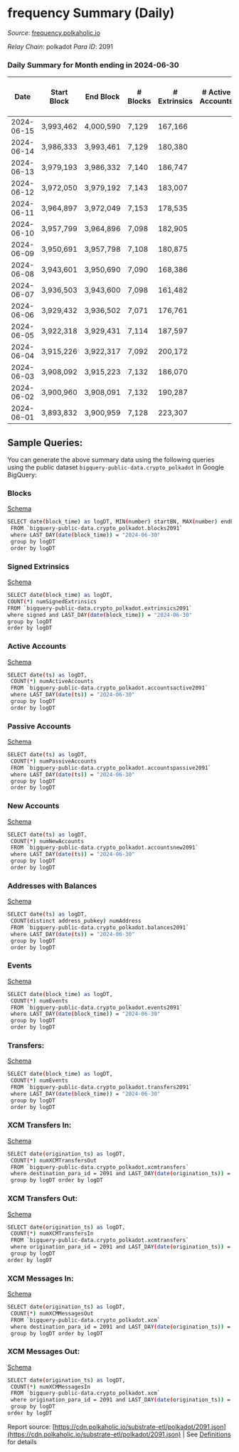 # frequency Summary (Daily)

_Source_: [frequency.polkaholic.io](https://frequency.polkaholic.io)

*Relay Chain*: polkadot
*Para ID*: 2091



### Daily Summary for Month ending in 2024-06-30


| Date    | Start Block | End Block | # Blocks | # Extrinsics | # Active Accounts | # Passive Accounts | # New Accounts | # Addresses | # Events  | # Transfers ($USD) | # XCM Transfers In ($USD) | # XCM Transfers Out ($USD) | # XCM In | # XCM Out | Issues |
|---------|-------------|-----------|----------|--------------|-------------------|--------------------|----------------|-------------|-----------|--------------------|---------------------------|----------------------------|----------|-----------|--------|
| 2024-06-15 | 3,993,462 | 4,000,590 | 7,129 | 167,166 |  |  |  |  | 855,606 |   |   |   |  |  |  |
| 2024-06-14 | 3,986,333 | 3,993,461 | 7,129 | 180,380 |  |  |  |  | 922,411 |   |   |   |  |  |  |
| 2024-06-13 | 3,979,193 | 3,986,332 | 7,140 | 186,747 |  |  |  | 171 | 955,921 |   |   |   |  |  |  |
| 2024-06-12 | 3,972,050 | 3,979,192 | 7,143 | 183,007 |  |  |  | 171 | 939,724 | 4  |   |   |  |  |  |
| 2024-06-11 | 3,964,897 | 3,972,049 | 7,153 | 178,535 |  |  |  | 169 | 912,008 |   |   |   |  |  |  |
| 2024-06-10 | 3,957,799 | 3,964,896 | 7,098 | 182,905 |  |  |  | 169 | 934,318 | 3  |   |   |  |  |  |
| 2024-06-09 | 3,950,691 | 3,957,798 | 7,108 | 180,875 |  |  |  | 169 | 923,735 |   |   |   |  |  |  |
| 2024-06-08 | 3,943,601 | 3,950,690 | 7,090 | 168,386 |  |  |  | 169 | 861,040 |   |   |   |  |  |  |
| 2024-06-07 | 3,936,503 | 3,943,600 | 7,098 | 161,482 |  |  |  | 169 | 828,803 |   |   |   |  |  |  |
| 2024-06-06 | 3,929,432 | 3,936,502 | 7,071 | 176,761 |  |  |  | 169 | 904,905 | 2  |   |   |  |  |  |
| 2024-06-05 | 3,922,318 | 3,929,431 | 7,114 | 187,597 |  |  |  | 169 | 961,015 |   |   |   |  |  |  |
| 2024-06-04 | 3,915,226 | 3,922,317 | 7,092 | 200,172 |  |  |  | 169 | 1,030,473 | 5  |   |   |  |  |  |
| 2024-06-03 | 3,908,092 | 3,915,223 | 7,132 | 186,070 |  |  |  | 168 | 954,478 | 6  |   |   |  |  |  |
| 2024-06-02 | 3,900,960 | 3,908,091 | 7,132 | 190,287 |  |  |  | 168 | 980,494 |   |   |   |  |  |  |
| 2024-06-01 | 3,893,832 | 3,900,959 | 7,128 | 223,307 |  |  |  | 168 | 1,152,587 | 1  |   |   |  |  |  |

## Sample Queries:
You can generate the above summary data using the following queries using the public dataset `bigquery-public-data.crypto_polkadot` in Google BigQuery:


### Blocks 

[Schema](https://github.com/colorfulnotion/substrate-etl/blob/main/schema/blocks.json)

```bash
SELECT date(block_time) as logDT, MIN(number) startBN, MAX(number) endBN, COUNT(*) numBlocks 
 FROM `bigquery-public-data.crypto_polkadot.blocks2091`  
 where LAST_DAY(date(block_time)) = "2024-06-30" 
 group by logDT 
 order by logDT
```

### Signed Extrinsics 

[Schema](https://github.com/colorfulnotion/substrate-etl/blob/main/schema/extrinsics.json)

```bash
SELECT date(block_time) as logDT, 
COUNT(*) numSignedExtrinsics 
FROM `bigquery-public-data.crypto_polkadot.extrinsics2091`  
where signed and LAST_DAY(date(block_time)) = "2024-06-30" 
group by logDT 
order by logDT
```

### Active Accounts 

[Schema](https://github.com/colorfulnotion/substrate-etl/blob/main/schema/accountsactive.json)

```bash
SELECT date(ts) as logDT, 
 COUNT(*) numActiveAccounts 
 FROM `bigquery-public-data.crypto_polkadot.accountsactive2091` 
 where LAST_DAY(date(ts)) = "2024-06-30" 
 group by logDT 
 order by logDT
```

### Passive Accounts 

[Schema](https://github.com/colorfulnotion/substrate-etl/blob/main/schema/accountspassive.json)

```bash
SELECT date(ts) as logDT, 
 COUNT(*) numPassiveAccounts 
 FROM `bigquery-public-data.crypto_polkadot.accountspassive2091` 
 where LAST_DAY(date(ts)) = "2024-06-30" 
 group by logDT 
 order by logDT
```

### New Accounts 

[Schema](https://github.com/colorfulnotion/substrate-etl/blob/main/schema/accountsnew.json)

```bash
SELECT date(ts) as logDT, 
 COUNT(*) numNewAccounts 
 FROM `bigquery-public-data.crypto_polkadot.accountsnew2091` 
 where LAST_DAY(date(ts)) = "2024-06-30" 
 group by logDT
 order by logDT
```

### Addresses with Balances 

[Schema](https://github.com/colorfulnotion/substrate-etl/blob/main/schema/balances.json)

```bash
SELECT date(ts) as logDT,
 COUNT(distinct address_pubkey) numAddress 
 FROM `bigquery-public-data.crypto_polkadot.balances2091` 
 where LAST_DAY(date(ts)) = "2024-06-30" 
 group by logDT 
 order by logDT
```

### Events 

[Schema](https://github.com/colorfulnotion/substrate-etl/blob/main/schema/events.json)

```bash
SELECT date(block_time) as logDT, 
 COUNT(*) numEvents 
 FROM `bigquery-public-data.crypto_polkadot.events2091` 
 where LAST_DAY(date(block_time)) = "2024-06-30" 
 group by logDT 
 order by logDT
```

### Transfers:

[Schema](https://github.com/colorfulnotion/substrate-etl/blob/main/schema/transfers.json)

```bash
SELECT date(block_time) as logDT, 
 COUNT(*) numEvents 
 FROM `bigquery-public-data.crypto_polkadot.transfers2091` 
 where LAST_DAY(date(block_time)) = "2024-06-30" 
 group by logDT 
 order by logDT
```

### XCM Transfers In: 

[Schema](https://github.com/colorfulnotion/substrate-etl/blob/main/schema/xcmtransfers.json)

```bash
SELECT date(origination_ts) as logDT, 
 COUNT(*) numXCMTransfersOut 
 FROM `bigquery-public-data.crypto_polkadot.xcmtransfers` 
 where destination_para_id = 2091 and LAST_DAY(date(origination_ts)) = "2024-06-30" 
 group by logDT order by logDT
```

### XCM Transfers Out: 

[Schema](https://github.com/colorfulnotion/substrate-etl/blob/main/schema/xcmtransfers.json)

```bash
SELECT date(origination_ts) as logDT, 
 COUNT(*) numXCMTransfersIn 
 FROM `bigquery-public-data.crypto_polkadot.xcmtransfers` 
 where origination_para_id = 2091 and LAST_DAY(date(origination_ts)) = "2024-06-30" 
 group by logDT 
order by logDT
```

### XCM Messages In: 

[Schema](https://github.com/colorfulnotion/substrate-etl/blob/main/schema/xcm.json)

```bash
SELECT date(origination_ts) as logDT, 
 COUNT(*) numXCMMessagesOut 
 FROM `bigquery-public-data.crypto_polkadot.xcm` 
 where destination_para_id = 2091 and LAST_DAY(date(origination_ts)) = "2024-06-30" 
 group by logDT order by logDT
```

### XCM Messages Out: 

[Schema](https://github.com/colorfulnotion/substrate-etl/blob/main/schema/xcm.json)

```bash
SELECT date(origination_ts) as logDT, 
 COUNT(*) numXCMMessagesIn 
 FROM `bigquery-public-data.crypto_polkadot.xcm` 
 where origination_para_id = 2091 and LAST_DAY(date(origination_ts)) = "2024-06-30" 
 group by logDT 
order by logDT
```


Report source: [https://cdn.polkaholic.io/substrate-etl/polkadot/2091.json](https://cdn.polkaholic.io/substrate-etl/polkadot/2091.json) | See [Definitions](/DEFINITIONS.md) for details
